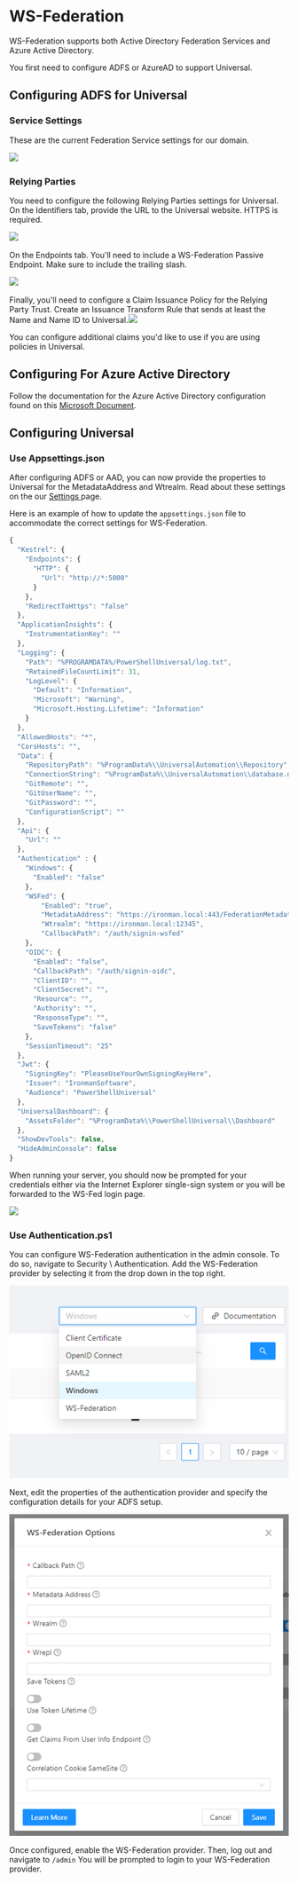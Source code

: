 # WS-Federation

WS-Federation supports both Active Directory Federation Services and Azure Active Directory.

You first need to configure ADFS or AzureAD to support Universal.

## Configuring ADFS for Universal <a href="#configuring-adfs-for-universal-dashboard" id="configuring-adfs-for-universal-dashboard"></a>

### Service Settings <a href="#service-settings" id="service-settings"></a>

These are the current Federation Service settings for our domain.

![](https://gblobscdn.gitbook.com/assets%2F-L9mVQO4zbOX7ZcHvIte%2F-Lob6ow15SQRLl3vo8ZV%2F-Lob7luBvuEGUTrLIors%2Fimage.png?alt=media\&token=64c3c00f-1d2c-4346-bcc1-dd89e7cf4c24)

### Relying Parties <a href="#relying-parties" id="relying-parties"></a>

You need to configure the following Relying Parties settings for Universal. On the Identifiers tab, provide the URL to the Universal website. HTTPS is required.

![](https://gblobscdn.gitbook.com/assets%2F-L9mVQO4zbOX7ZcHvIte%2F-Lob6ow15SQRLl3vo8ZV%2F-Lob8DOuN3sGBzbdctQb%2Fimage.png?alt=media\&token=8b2fac2f-c5e1-4ceb-963e-ab9c7eb85484)

On the Endpoints tab. You'll need to include a WS-Federation Passive Endpoint. Make sure to include the trailing slash.

![](https://gblobscdn.gitbook.com/assets%2F-L9mVQO4zbOX7ZcHvIte%2F-Lob6ow15SQRLl3vo8ZV%2F-Lob8hIg0Ot1uN1PsimG%2Fimage.png?alt=media\&token=e6673c7c-a125-4b04-b0c0-ba7d0a677d6a)

Finally, you'll need to configure a Claim Issuance Policy for the Relying Party Trust. Create an Issuance Transform Rule that sends at least the Name and Name ID to Universal.![](https://gblobscdn.gitbook.com/assets%2F-L9mVQO4zbOX7ZcHvIte%2F-Lob6ow15SQRLl3vo8ZV%2F-Lob92zcF4qYpWtR0g\_4%2Fimage.png?alt=media\&token=34dfd4db-d742-4f8b-a271-86d37542dc35)

You can configure additional claims you'd like to use if you are using policies in Universal.

## Configuring For Azure Active Directory <a href="#configuring-for-azure-active-directory" id="configuring-for-azure-active-directory"></a>

Follow the documentation for the Azure Active Directory configuration found on this [Microsoft Document](https://docs.microsoft.com/en-us/aspnet/core/security/authentication/ws-federation?view=aspnetcore-2.2#azure-active-directory).

## Configuring Universal <a href="#configuring-universal-dashboard" id="configuring-universal-dashboard"></a>

### Use Appsettings.json

After configuring ADFS or AAD, you can now provide the properties to Universal for the MetadataAddress and Wtrealm. Read about these settings on the our [Settings ](../settings.md)page.

Here is an example of how to update the `appsettings.json` file to accommodate the correct settings for WS-Federation.

```javascript
{
  "Kestrel": {
    "Endpoints": {
      "HTTP": {
        "Url": "http://*:5000"
      }
    },
    "RedirectToHttps": "false"
  },
  "ApplicationInsights": {
    "InstrumentationKey": ""
  },
  "Logging": {
    "Path": "%PROGRAMDATA%/PowerShellUniversal/log.txt",
    "RetainedFileCountLimit": 31,
    "LogLevel": {
      "Default": "Information",
      "Microsoft": "Warning",
      "Microsoft.Hosting.Lifetime": "Information"
    }
  },
  "AllowedHosts": "*",
  "CorsHosts": "",
  "Data": {
    "RepositoryPath": "%ProgramData%\\UniversalAutomation\\Repository",
    "ConnectionString": "%ProgramData%\\UniversalAutomation\\database.db",
    "GitRemote": "",
    "GitUserName": "",
    "GitPassword": "", 
    "ConfigurationScript": ""
  },
  "Api": {
    "Url": ""
  },
  "Authentication" : {
    "Windows": {
      "Enabled": "false"
    },
    "WSFed": {
        "Enabled": "true",
        "MetadataAddress": "https://ironman.local:443/FederationMetadata/2007-06/FederationMetadata.xml",
        "Wtrealm": "https://ironman.local:12345",
        "CallbackPath": "/auth/signin-wsfed"
    },
    "OIDC": {
      "Enabled": "false",
      "CallbackPath": "/auth/signin-oidc",
      "ClientID": "",
      "ClientSecret": "",
      "Resource": "",
      "Authority": "",
      "ResponseType": "",
      "SaveTokens": "false"
    },
    "SessionTimeout": "25"
  },
  "Jwt": {  
    "SigningKey": "PleaseUseYourOwnSigningKeyHere",  
    "Issuer": "IronmanSoftware",
    "Audience": "PowerShellUniversal"
  },
  "UniversalDashboard": {
    "AssetsFolder": "%ProgramData%\\PowerShellUniversal\\Dashboard"
  },
  "ShowDevTools": false,
  "HideAdminConsole": false
}
```

When running your server, you should now be prompted for your credentials either via the Internet Explorer single-sign system or you will be forwarded to the WS-Fed login page.

![](https://gblobscdn.gitbook.com/assets%2F-L9mVQO4zbOX7ZcHvIte%2F-Lob6ow15SQRLl3vo8ZV%2F-Lob9yeDdGENbUiyz4Sj%2Fimage.png?alt=media\&token=910db2dd-85f3-46eb-b3ec-9f551f244439)

### Use Authentication.ps1

You can configure WS-Federation authentication in the admin console. To do so, navigate to Security \ Authentication. Add the WS-Federation provider by selecting it from the drop down in the top right.&#x20;

![](<../../.gitbook/assets/image (302) (1) (1) (1).png>)

Next, edit the properties of the authentication provider and specify the configuration details for your ADFS setup.&#x20;

![](<../../.gitbook/assets/image (298) (1) (1) (1).png>)

Once configured, enable the WS-Federation provider. Then, log out and navigate to `/admin` You will be prompted to login to your WS-Federation provider.&#x20;
